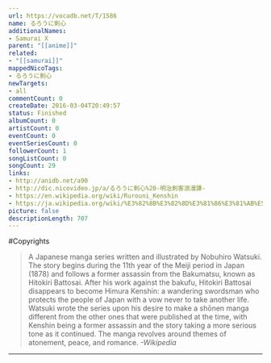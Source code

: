 ```yaml
---
url: https://vocadb.net/T/1586
name: るろうに剣心
additionalNames: 
- Samurai X
parent: "[[anime]]"
related:
- "[[samurai]]"
mappedNicoTags:
- るろうに剣心
newTargets:
- all
commentCount: 0
createDate: 2016-03-04T20:49:57
status: Finished
albumCount: 0
artistCount: 0
eventCount: 0
eventSeriesCount: 0
followerCount: 1
songListCount: 0
songCount: 29
links: 
- http://anidb.net/a90
- http://dic.nicovideo.jp/a/るろうに剣心%20-明治剣客浪漫譚-
- https://en.wikipedia.org/wiki/Rurouni_Kenshin
- https://ja.wikipedia.org/wiki/%E3%82%8B%E3%82%8D%E3%81%86%E3%81%AB%E5%89%A3%E5%BF%83_-%E6%98%8E%E6%B2%BB%E5%89%A3%E5%AE%A2%E6%B5%AA%E6%BC%AB%E8%AD%9A-
picture: false
descriptionLength: 707
---
```


#Copyrights

>A Japanese manga series written and illustrated by Nobuhiro Watsuki.
The story begins during the 11th year of the Meiji period in Japan (1878) and follows a former assassin from the Bakumatsu, known as Hitokiri Battosai.
After his work against the bakufu, Hitokiri Battosai disappears to become Himura Kenshin: a wandering swordsman who protects the people of Japan with a vow never to take another life.
Watsuki wrote the series upon his desire to make a shōnen manga different from the other ones that were published at the time, with Kenshin being a former assassin and the story taking a more serious tone as it continued.
The manga revolves around themes of atonement, peace, and romance.
*-Wikipedia*

---

